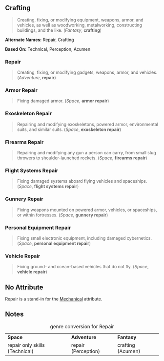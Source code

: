 Crafting
--------

> Creating, fixing, or modifying equipment, weapons, armor, and vehicles, as well as woodworking, metalworking, constructing buildings, and the like. (*Fantasy*, **crafting**)

__Alternate Names:__ <span title='Adventure & Space'>Repair</span>, <span title='Fantasy'>Crafting</span>

__Based On:__ <span title='Space'>Technical</span>, <span title='Adventure'>Perception</span>, <span title='Fantasy'>Acumen</span>

### Repair

> Creating, fixing, or modifying gadgets, weapons, armor, and vehicles. (*Adventure*, **repair**)

### Armor Repair

> Fixing damaged armor. (*Space*, **armor repair**)

### Exoskeleton Repair

> Repairing and modifying exoskeletons, powered armor, environmental suits, and similar suits. (*Space*, **exoskeleton repair**)

### Firearms Repair

> Repairing and modifying any gun a person can carry, from small slug throwers to shoulder-launched rockets. (*Space*, **firearms repair**)

### Flight Systems Repair

> Fixing damaged systems aboard flying vehicles and spaceships. (*Space*, **flight systems repair**)

### Gunnery Repair

> Fixing weapons mounted on powered armor, vehicles, or spaceships, or within fortresses. (*Space*, **gunnery repair**)

### Personal Equipment Repair

> Fixing small electronic equipment, including damaged cybernetics. (*Space*, **personal equipment repair**)

### Vehicle Repair

> Fixing ground- and ocean-based vehicles that do not fly. (*Space*, **vehicle repair**)

No Attribute
------------

Repair is a stand-in for the [Mechanical](Mechanical.md) attribute.

Notes
-----

<table>
<caption>genre conversion for Repair</caption>
<tr><td><strong>Space</strong></td><td><strong>Adventure</strong></td><td><strong>Fantasy</strong></td></tr>
<tr><td>repair only skills (Technical)</td><td>repair (Perception)</td><td>crafting (Acumen)</td></tr>
</table>
